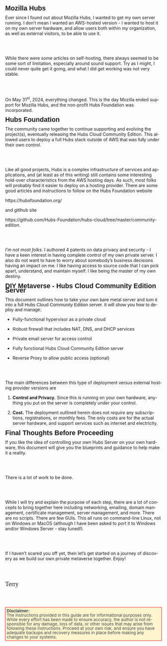 <body lang="en-US" link="#000080" vlink="#800000" dir="ltr"><p style="margin-top: 0.42cm; margin-bottom: 0.21cm; line-height: 100%; page-break-after: avoid">
<font face="Liberation Sans, sans-serif"><font size="4" style="font-size: 16pt"><b>Mozilla
Hubs</b></font></font></p>
<p>Ever since I found out about Mozilla Hubs, I wanted to get my own
server running. I don’t mean I wanted an AWS-hosted version - I
wanted to host it on my own server <font face="Liberation Sans, sans-serif"><font size="2" style="font-size: 11pt">hardware</font></font>,
and allow users both within my organization, as well as external
visitors, to be able to use it.</p>
<p><br/>
<br/>

</p>
<p>While there were some articles on self-hosting, there always
seemed to be some sort of limitation, especially around sound
support. Try as I might, I could never quite get it going, and what I
did get working was not very stable.</p>
<p><br/>
<br/>

</p>
<p>On May 31<sup>st</sup>, 2024, everything changed. This is the day
Mozilla ended support for Mozilla Hubs, and the non-profit Hubs
Foundation was incorporated. 
</p>
<p style="margin-top: 0.42cm; margin-bottom: 0.21cm; line-height: 100%; page-break-after: avoid">
<font face="Liberation Sans, sans-serif"><font size="4" style="font-size: 16pt"><b>Hubs
Foundation</b></font></font></p>
<p>The community came together to continue supporting and evolving
the project(s), eventually releasing the Hubs Cloud Community
Edition. This allowed users to deploy a full Hubs stack outside of
AWS <font face="Liberation Sans, sans-serif"><font size="2" style="font-size: 11pt">that
was fully</font></font> under their own control.</p>
<p><br/>
<br/>

</p>
<p>Like all good projects, Hubs is a complex infrastructure of
services and applications, and (at least as of this writing) still
contains some interesting hold-over characteristics from the AWS
hosting days. As such, most folks will probably find it easier to
deploy on <font face="Liberation Sans, sans-serif"><font size="2" style="font-size: 11pt">a</font></font>
hosting provider. There are some good articles and instructions to
follow on the Hubs Foundation website 
</p>
<p>https://hubsfoundation.org/</p>
<p>and gitlhub site 
</p>
<p>https://github.com/Hubs-Foundation/hubs-cloud/tree/master/community-edition.
</p>
<p><br/>
<br/>

</p>
<p><i>I’m not most folks. </i>I authored 4 patents on data privacy
and security - I have a keen interest in <font face="Liberation Sans, sans-serif"><font size="2" style="font-size: 11pt">having</font></font>
<font face="Liberation Sans, sans-serif"><font size="2" style="font-size: 11pt">complete</font></font>
control of my own private server. I also do not want to have to worry
about somebody’s business decisions having an impact on me. I like
having access to source code that I can pick apart, understand, and
maintain myself. I like being the master of my own destiny.</p>
<p style="margin-top: 0.42cm; margin-bottom: 0.21cm; line-height: 100%; page-break-after: avoid">
<font face="Liberation Sans, sans-serif"><font size="4" style="font-size: 16pt"><b>DIY
Metaverse - Hubs Cloud Community Edition Server</b></font></font></p>
<p>This document outlines how to take your own bare metal server and
<font face="Liberation Sans, sans-serif"><font size="2" style="font-size: 11pt">turn
it into a full Hubs Cloud Community Edition server. I</font></font><font face="Liberation Sans, sans-serif"><font size="2" style="font-size: 11pt">t</font></font><font face="Liberation Sans, sans-serif"><font size="2" style="font-size: 11pt">
will show you h</font></font><font face="Liberation Sans, sans-serif"><font size="2" style="font-size: 11pt">o</font></font><font face="Liberation Sans, sans-serif"><font size="2" style="font-size: 11pt">w
to </font></font><font face="Liberation Sans, sans-serif"><font size="2" style="font-size: 11pt">deploy
and manage</font></font><font face="Liberation Sans, sans-serif"><font size="2" style="font-size: 11pt">;</font></font></p>
<ul>
	<li><p><font face="Liberation Sans, sans-serif"><font size="2" style="font-size: 11pt">F</font></font>ully-functional
	hypervisor as a private cloud</p>
	<li><p><font face="Liberation Sans, sans-serif"><font size="2" style="font-size: 11pt">R</font></font>obust
	<font face="Liberation Sans, sans-serif"><font size="2" style="font-size: 11pt">f</font></font>irewall
	that includes NAT, DNS, and DHCP services</p>
	<li><p><font face="Liberation Sans, sans-serif"><font size="2" style="font-size: 11pt">P</font></font>rivate
	email server for access control</p>
	<li><p><font face="Liberation Sans, sans-serif"><font size="2" style="font-size: 11pt">F</font></font>ully
	functional Hubs Cloud Community Edition server</p>
	<li><p>Reverse Proxy to allow public access (optional)</p>
</ul>
<p><br/>
<br/>

</p>
<p>The main differences between this type of deployment versus
<font face="Liberation Sans, sans-serif"><font size="2" style="font-size: 11pt">external
</font></font>hosting provider versions are</p>
<ol>
	<li><p><b>Control and Privacy.</b> Since this is running on your own
	hardware, anything you put on the server is completely under your
	control. 
	</p>
	<li><p><b>Cost.</b> The deployment outlined herein does not <i>require</i>
	any subscriptions, registrations, or monthly fees. The only costs
	are for the actual server hardware, and support services such as
	internet and electricity. 
	</p>
</ol>
<p style="margin-top: 0.42cm; margin-bottom: 0.21cm; line-height: 100%; page-break-after: avoid">
<font face="Liberation Sans, sans-serif"><font size="4" style="font-size: 16pt"><b>Final
Thoughts Before Proceeding</b></font></font></p>
<p>If you like the idea of controlling your own Hubs Server on your
own hardware, this document will give you the blueprints and guidance
to help make it a reality. 
</p>
<p><br/>
<br/>

</p>
<p>There is a lot of work to be done. 
</p>
<p><br/>
<br/>

</p>
<p>While I will try and explain the purpose of each step, there are a
lot of concepts to bring together here including networking,
emailing, domain management, certificate management, server
management, and more. There are no scripts. <font face="Liberation Sans, sans-serif"><font size="2" style="font-size: 11pt">T</font></font>here
are <font face="Liberation Sans, sans-serif"><font size="2" style="font-size: 11pt">few</font></font>
GUIs. This all runs on command-line Linux, not on Windows or MacOS
(although I have been asked to port it to Windows and/or Windows
Server - stay tuned!). 
</p>
<p><br/>
<br/>

</p>
<p>If I haven’t scared you off yet, then let’s get started on a
journey of discovery as we build our own private metaverse together.
Enjoy!</p>
<p><br/>
<br/>

</p>
<p><font face="Dancing Script"><font size="4" style="font-size: 15pt">Terry</font></font></p>
<p><br/>
<br/>

</p>
<p style="margin-top: 0.15cm; margin-bottom: 0cm; border: 1px solid #ff0000; padding: 0.1cm; line-height: 100%; background: #fff5ce; page-break-before: auto">
<font color="#3e454c"><font face="Courier 10 Pitch"><font size="2" style="font-size: 10pt"><strong>Disclaimer:</strong><br/>
The
instructions provided in this guide are for informational purposes
only. While every effort has been made to ensure accuracy, the author
is not responsible for any damage, loss of data, or other issues that
may arise from following these instructions. Proceed at your own
risk, and ensure you have adequate backups and recovery measures in
place before making any changes to your systems.</font></font></font></p>
</body>
</html>
